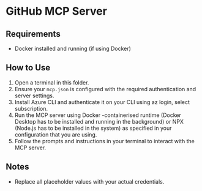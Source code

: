 # GitHub MCP Server

## Requirements
- Docker installed and running (if using Docker)


## How to Use
1. Open a terminal in this folder.
2. Ensure your `mcp.json` is configured with the required authentication and server settings.
3. Install Azure CLI and authenticate it on your CLI using az login, select subscription.
4. Run the MCP server using Docker -containerised runtime (Docker Desktop has to be installed and running in the background) or NPX (Node.js has to be installed in the system) as specified in your configuration that you are using.
5. Follow the prompts and instructions in your terminal to interact with the MCP server.

## Notes
- Replace all placeholder values with your actual credentials.

